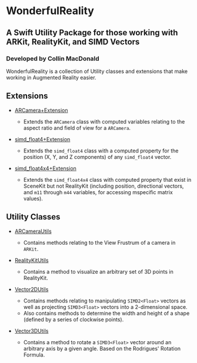 # WonderfulReality
## A Swift Utility Package for those working with ARKit, RealityKit, and SIMD Vectors
### Developed by Collin MacDonald

WonderfulReality is a collection of Utility classes and extensions that make working in Augmented Reality easier.

## Extensions

* [ARCamera+Extension](Sources/WonderfulReality/Extensions/ARCamera+Extension.swift)
  * Extends the `ARCamera` class with computed variables relating to the aspect ratio and field of view for a `ARCamera`.
 
* [simd_float4+Extension](Sources/WonderfulReality/Extensions/simd_float4+Extension.swift)
  * Extends the `simd_float4` class with a computed property for the position (X, Y, and Z components) of any `simd_float4` vector.
 
* [simd_float4x4+Extension](Sources/WonderfulReality/Extensions/simd_float4x4+Extension.swift)
  * Extends the `simd_float4x4` class with computed property that exist in SceneKit but not RealityKit (including position, directional vectors, and `m11` through `m44` variables, for accessing mspecific matrix values).

## Utility Classes

* [ARCameraUtils](Sources/WonderfulReality/Utilities/ARCameraUtils.swift)
  * Contains methods relating to the View Frustrum of a camera in `ARKit`.
 
* [RealityKitUtils](Sources/WonderfulReality/Utilities/RealityKitUtils.swift)
  * Contains a method to visualize an arbitrary set of 3D points in RealityKit.
 
* [Vector2DUtils](Sources/WonderfulReality/Utilities/Vector2DUtils.swift)
  * Contains methods relating to manipulating `SIMD2<Float>` vectors as well as projecting `SIMD3<Float>` vectors into a 2-dimensional space.
  * Also contains methods to determine the width and height of a shape (defined by a series of clockwise points).
 
* [Vector3DUtils](Sources/WonderfulReality/Utilities/Vector3DUtils.swift)
  * Contains a method to rotate a `SIMD3<Float>` vector around an arbitrary axis by a given angle. Based on the Rodrigues' Rotation Formula.
